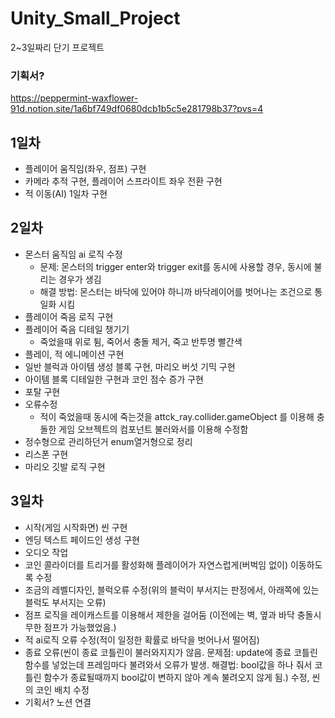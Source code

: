 # Unity_Small_Project
 2~3일짜리 단기 프로젝트

### 기획서?
https://peppermint-waxflower-91d.notion.site/1a6bf749df0680dcb1b5c5e281798b37?pvs=4 


## 1일차
- 플레이어 움직임(좌우, 점프) 구현
-  카메라 추적 구현, 플레이어 스프라이트 좌우 전환 구현
-  적 이동(AI) 1일차 구현

## 2일차
- 몬스터 움직임 ai 로직 수정 
  - 문제: 몬스터의 trigger enter와 trigger exit를 동시에 사용할 경우, 동시에 불리는 경우가 생김
  - 해결 방법: 몬스터는 바닥에 있어야 하니까 바닥레이어를 벗어나는 조건으로 통일화 시킴
- 플레이어 죽음 로직 구현
- 플레이어 죽음 디테일 챙기기
  - 죽었을때 위로 튐, 죽어서 충돌 제거, 죽고 반투명 빨간색
- 플레이, 적 에니메이션 구현
- 일반 블럭과 아이템 생성 블록 구현, 마리오 버섯 기믹 구현
- 아이템 블록 디테일한 구현과 코인 점수 증가 구현
- 포탈 구현
- 오류수정
  - 적이 죽었을때 동시에 죽는것을 attck_ray.collider.gameObject 를 이용해 충돌한 게임 오브젝트의 컴포넌트 불러와서를 이용해 수정함
- 정수형으로 관리하던거 enum열거형으로 정리
- 리스폰 구현
- 마리오 깃발 로직 구현

## 3일차
- 시작(게임 시작화면) 씬 구현
- 엔딩 텍스트 페이드인 생성 구현
- 오디오 작업
- 코인 콜라이더를 트리거를 활성화해 플레이어가 자연스럽게(버벅임 없이) 이동하도록 수정
- 조금의 레벨디자인, 블럭오류 수정(위의 블럭이 부서지는 판정에서, 아래쪽에 있는 블럭도 부서지는 오류)
- 점프 로직을 레이캐스트를 이용해서 제한을 걸어둠 (이전에는 벽, 옆과 바닥 충돌시 무한 점프가 가능했었음.)
- 적 ai로직 오류 수정(적이 일정한 확률로 바닥을 벗어나서 떨어짐)
- 종료 오류(씬이 종료 코틀린이 불러와지지가 않음. 문제점: update에 종료 코틀린 함수를 넣었는데 프레임마다 불려와서 오류가 발생. 해결법: bool값을 하나 줘서 코틀린 함수가 종료될때까지 bool값이 변하지 않아 계속 불려오지 않게 됨.) 수정, 씬의 코인 배치 수정
- 기획서? 노션 연결
